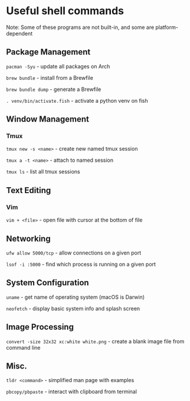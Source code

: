 # Useful shell commands

Note: Some of these programs are not built-in, and some are platform-dependent

## Package Management
`pacman -Syu` - update all packages on Arch

`brew bundle` - install from a Brewfile

`brew bundle dump` - generate a Brewfile

`. venv/bin/activate.fish` - activate a python venv on fish

## Window Management

### Tmux
`tmux new -s <name>` - create new named tmux session

`tmux a -t <name>` - attach to named session

`tmux ls` - list all tmux sessions

## Text Editing

### Vim
`vim + <file>` - open file with cursor at the bottom of file

## Networking
`ufw allow 5000/tcp` - allow connections on a given port

`lsof -i :5000` - find which process is running on a given port

## System Configuration
`uname` - get name of operating system (macOS is Darwin)

`neofetch` - display basic system info and splash screen

## Image Processing 
`convert -size 32x32 xc:white white.png` - create a blank image file from command line

## Misc.
`tldr <command>` - simplified man page with examples

`pbcopy/pbpaste` - interact with clipboard from terminal
